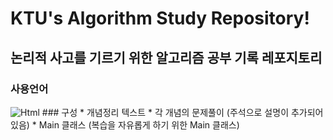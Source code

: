 # KTU's Algorithm Study Repository!
## 논리적 사고를 기르기 위한 알고리즘 공부 기록 레포지토리

### 사용언어
<img alt="Html" src ="https://img.shields.io/badge/JAVA-grey"/>
### 구성
* 개념정리 텍스트
* 각 개념의 문제풀이 (주석으로 설명이 추가되어 있음)
* Main 클래스 (복습을 자유롭게 하기 위한 Main 클래스)
